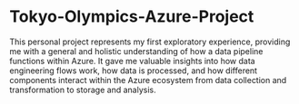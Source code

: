 # Tokyo-Olympics-Azure-Project
This personal project represents my first exploratory experience, providing me with a general and holistic understanding of how a data pipeline functions within Azure. It gave me valuable insights into how data engineering flows work, how data is processed, and how different components interact within the Azure ecosystem from data collection and transformation to storage and analysis.
